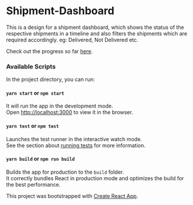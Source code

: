 # Shipment-Dashboard

This is a design for a shipment dashboard, which shows the status of the respective shipments in a timeline and also filters the shipments which are required accordingly. eg: Delivered, Not Delivered etc.

Check out the progress so far [here](http://belligerent-club.surge.sh/).

### [](https://github.com/devRD/Shipment-Dashboard#available-scripts)Available Scripts

In the project directory, you can run:

#### [](https://github.com/devRD/Shipment-Dashboard#yarn-start)`yarn start` or `npm start`

It will run the app in the development mode.  
Open  [http://localhost:3000](http://localhost:3000/)  to view it in the browser.


#### [](https://github.com/devRD/Shipment-Dashboard#yarn-test)`yarn test` or `npm test`

Launches the test runner in the interactive watch mode.  
See the section about  [running tests](https://facebook.github.io/create-react-app/docs/running-tests)  for more information.

#### [](https://github.com/devRD/Shipment-Dashboard#yarn-build)`yarn build` or `npm run build`

Builds the app for production to the  `build`  folder.  
It correctly bundles React in production mode and optimizes the build for the best performance.


This project was bootstrapped with  [Create React App](https://github.com/facebook/create-react-app).

